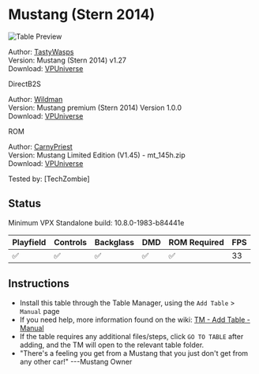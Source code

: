 ﻿# Mustang (Stern 2014)

![Table Preview](../../images/vpx-mustang.png)

Author: [TastyWasps](https://vpuniverse.com/profile/44724-tastywasps/)  
Version:  Mustang (Stern 2014) v1.27  
Download: [VPUniverse](https://vpuniverse.com/files/file/16314-mustang-stern-2014/)

DirectB2S

Author: [Wildman](https://vpuniverse.com/profile/5-wildman/)  
Version: Mustang premium (Stern 2014) Version 1.0.0  
Download: [VPUniverse](https://vpuniverse.com/files/file/4969-mustang-premium-stern-2014/)

ROM

Author: [CarnyPriest](https://vpuniverse.com/profile/1146-carnypriest/)  
Version: Mustang Limited Edition (V1.45) - mt_145h.zip  
Download: [VPUniverse](https://vpuniverse.com/files/file/4129-mustang-limited-edition-v145/)

Tested by:
[TechZombie]

## Status 

Minimum VPX Standalone build: 10.8.0-1983-b84441e

| Playfield | Controls | Backglass | DMD | ROM Required | FPS | 
|-----------|----------|-----------|-----|--------------|-----|
| :white_check_mark: | :white_check_mark: | :white_check_mark: | :white_check_mark: | :white_check_mark: | 33 |

## Instructions

- Install this table through the Table Manager, using the `Add Table` > `Manual` page
- If you need help, more information found on the wiki: [TM - Add Table - Manual](https://github.com/LegendsUnchained/vpx-standalone-alp4k/wiki/%5B04%5D-%F0%9F%A7%A1-TM-%E2%80%90-Other-Features#add-table---manual)
- If the table requires any additional files/steps, click `GO TO TABLE` after adding, and the TM will open to the relevant table folder.
- "There's a feeling you get from a Mustang that you just don't get from any other car!" ---Mustang Owner

